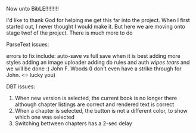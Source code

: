 Now unto BibLE!!!!!!!!!

I'd like to thank God for helping me get this far into the project. When I first started out, I never thought I would make it. But here we are moving onto stage two! of the project.
There is much more to do

ParseText issues:

errors to fix include:
auto-save vs full save when it is best
adding more styles
adding an image uploader
adding db rules and auth
*wipes tears* and we will be done :)
John F. Woods (I don't even have a strike through for John. <= lucky you)


DBT issues:
1. When new version is selected, the current book is no longer there although chapter listings are
correct and rendered text is correct
2. When a chapter is selected, the button is not a different color, to show which one was selected
3. Switching bettween chapters has a 2-sec delay